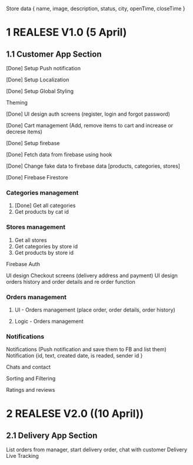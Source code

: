 Store data {
name,
image,
description,
status,
city,
openTime,
closeTime
}

# 1 REALESE V1.0 (5 April)

## 1.1 Customer App Section

[Done] Setup Push notification

[Done] Setup Localization

[Done] Setup Global Styling

Theming

[Done] UI design auth screens (register, login and forgot password)

[Done] Cart management (Add, remove items to cart and increase or decrese items)

[Done] Setup firebase

[Done] Fetch data from firebase using hook

[Done] Change fake data to firebase data [products, categories, stores]

[Done] Firebase Firestore

### Categories management

1. [Done] Get all categories
2. Get products by cat id

### Stores management

1. Get all stores
2. Get categories by store id
3. Get products by store id

Firebase Auth

UI design Checkout screens (delivery address and payment)
UI design orders history and order details and re order function

### Orders management

1. UI - Orders management (place order, order details, order history)

2. Logic - Orders management

### Notifications

Notifications (Push notification and save them to FB and list them)
Notification {id, text, created date, is readed, sender id }

Chats and contact

Sorting and Filtering

Ratings and reviews

# 2 REALESE V2.0 ((10 April))

## 2.1 Delivery App Section

List orders from manager, start delivery order, chat with customer
Delivery Live Tracking
